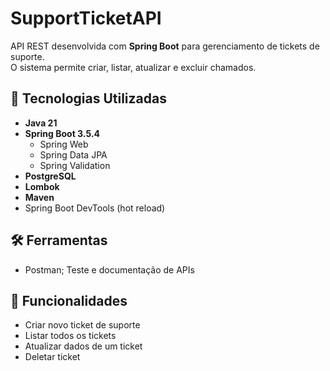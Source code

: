 # SupportTicketAPI

API REST desenvolvida com **Spring Boot** para gerenciamento de tickets de suporte.  
O sistema permite criar, listar, atualizar e excluir chamados.

## 🚀 Tecnologias Utilizadas
- **Java 21**
- **Spring Boot 3.5.4**
  - Spring Web
  - Spring Data JPA
  - Spring Validation
- **PostgreSQL**
- **Lombok**
- **Maven**
- Spring Boot DevTools (hot reload)

## 🛠 Ferramentas
- Postman; Teste e documentação de APIs

## 📌 Funcionalidades
- Criar novo ticket de suporte
- Listar todos os tickets
- Atualizar dados de um ticket
- Deletar ticket
